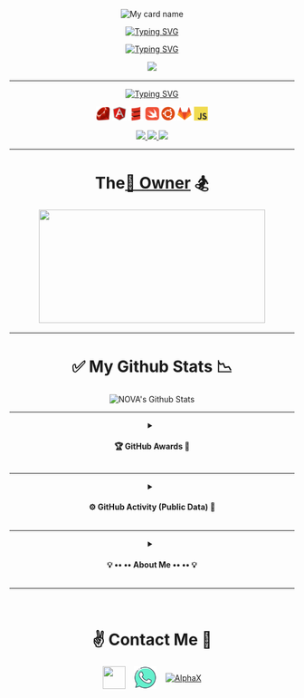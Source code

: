 <div align="center">

![My card name](https://cardivo.vercel.app/api?name=NOVA&description=Never+Give+Up+😏&image=https://telegra.ph/file/185c241c27145c2520a94.jpg?v=4&backgroundColor=#white&github=NOVA&pattern=leaf&colorPattern=white)

<p align="center">
    <a href="https://github.com/LORD-NOVA">
        <img
            src="https://readme-typing-svg.herokuapp.com?size=30&width=300&lines=Hello,+Im+NOVA"
            alt="Typing SVG"
        />
    </a>
</p>

<p align="center">
    <a href="https://github.com/LORD-NOVA">
        <img
            src="https://readme-typing-svg.herokuapp.com?size=30&width=330&lines=Welcome+To+My+Profile+🚀"
            alt="Typing SVG"
        />
    </a>
</p>

<p align='center'>
  <a href="github.com/LORD-NOVA" > <img src="https://c.tenor.com/lUFliafCu_MAAAAd/hello.gif"width="100" /> </a>
</p>

---

<p align="center">
    <a href="https://github.com/LORD-NOVA">
        <img
            src="https://readme-typing-svg.herokuapp.com?size=35&width=400&lines=🌟+<+<+NOVA+>+>+🍁"
            alt="Typing SVG"
        />
    </a>
</p>

<p align="center">
<img src="https://raw.githubusercontent.com/devicons/devicon/master/icons/ruby/ruby-original.svg" width="25px" height="25px"/>
<img src="https://raw.githubusercontent.com/devicons/devicon/master/icons/angularjs/angularjs-original.svg" width="25px" height="25px"/>
<img src="https://raw.githubusercontent.com/devicons/devicon/master/icons/scala/scala-original.svg" width="25px" height="25px"/>
<img src="https://raw.githubusercontent.com/devicons/devicon/master/icons/swift/swift-original.svg" width="25px" height="25px"/>
<img src="https://raw.githubusercontent.com/devicons/devicon/master/icons/ubuntu/ubuntu-plain.svg" width="25px" height="25px"/>
<img src="https://raw.githubusercontent.com/devicons/devicon/master/icons/gitlab/gitlab-original.svg" width="25px" height="25px"/>
<img src="https://raw.githubusercontent.com/devicons/devicon/master/icons/javascript/javascript-original.svg" width="25px" height="25px"/>

<br>

<p align="center">
  <a href="https://github.com/LORD-NOVA">
    <img src="https://komarev.com/ghpvc/?username=LORD-NOVA&label=Profile%20views&color=ff69b4&label=Profile+Views&style=plastic">

  </a>
  <a href="https://github.com/LORD-NOVA?tab=stars">
    <img src="https://img.shields.io/github/stars/LORD-NOVA?color=ff69b4&label=Stargazers&style=plastic">

  </a>
  <a href="https://github.com/LORD-NOVA?tab=followers">
    <img src="https://img.shields.io/github/followers/LORD-NOVA?color=ff69b4&label=Followers&style=plastic">

  </a>
</p>

---

<h1 align="center"><b>The<a href="https://github.com/LORD-NOVA">💫 Owner</a> 🏂</b></h1>

<p align="center"> 
 <img src="https://adcy.io/wp-content/uploads/2020/04/anti-hacking.gif" height="200" width="400" />
</p>

---

<h1 align="center"><b>✅ My Github Stats 📉</b></h1>

<p align="center">
<img align="center" src="https://github-readme-stats.vercel.app/api?username=LORD-NOVA&include_all_commits=true&count_private=true&show_icons=true&line_height=20&title_color=7A7ADB&icon_color=2234AE&text_color=D3D3D3&bg_color=0,000000,130F40" alt="NOVA's Github Stats">
</p>

---

<details>
    <summary align="center"><h4>&#127942 <b> GitHub Awards 📑</b></h4></summary><br/>

![Github Trophy](https://github-profile-trophy.vercel.app/?username=LORD-NOVA)

</details>

---

<details>
    <summary align="center"><h4> <b>⚙️ GitHub Activity (Public Data) 🔰</b></h4></summary><br/>

![Metrics](https://metrics.lecoq.io/LORD-NOVA?template=classic&followup=1&isocalendar=1&languages=1&isocalendar.duration=half-year&config.timezone=Europe%2FIstanbul)

</details>

---
 
<details>
    <summary align="center"><h4> <b>💡 •• •• About Me •• •• 💡</b></h4></summary><br/>

Hi, my name is FY NOVA 2K. (NOVA 😉)

Just a peaceful developer. 😌

17 years old. From Nigeria. 🇳🇬

I'm still learning java script. 💫

We released a bot to WhatsApp named [Monolith](https://github.com/LORD-NOVA/Monolith) 🤖

My future hope is to become a software engineer. 😽

If you have any question for me, I put my contact information below. 🙂

</details>

---

<br>

<h1 align="center"><b>✌️ Contact Me 💭</b></h1>

<p align="center">
<a href="https://t.me/just_that_regular_kid" target="blank"><img align="center" src="https://cdn4.iconfinder.com/data/icons/logos-and-brands/512/335_Telegram_logo-256.png"  height="40" width="40" /></a> &nbsp;&nbsp;
<a href="https://wa.me/2347042930688" target="blank"><img align="center" src="https://github.com/SL-Alpha-X/SL-Alpha-X/blob/main/whatsapp.png"  height="40" width="40" /></a> &nbsp;&nbsp;
<a href="https://gideontriumph2@gmail.com" target="blank"><img align="center" src="https://www.freepnglogos.com/uploads/gmail-email-logo-png-16.png" alt="AlphaX" height="40" width="50" /></a>
</p>
</div>
